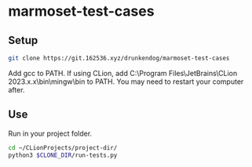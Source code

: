 # marmoset-test-cases

## Setup

```bash
git clone https://git.162536.xyz/drunkendog/marmoset-test-cases
```

Add gcc to PATH. If using CLion, add C:\Program Files\JetBrains\CLion 2023.x.x\bin\mingw\bin to PATH. You may need to restart your computer after.

## Use

Run in your project folder.

```bash
cd ~/CLionProjects/project-dir/
python3 $CLONE_DIR/run-tests.py
```
